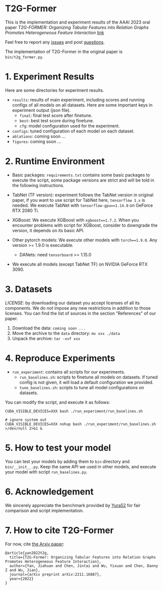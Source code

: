 # T2G-Former

This is the implementation and experiment results of the AAAI 2023 oral paper *T2G-FORMER: Organizing Tabular Features into Relation Graphs Promotes Heterogeneous Feature Interaction* [link](https://arxiv.org/abs/2211.16887)

Feel free to report any [issues](https://github.com/jyansir/t2g-former/issues) and post [questions](https://github.com/t2g-former/discussions).

The implementation of T2G-Former in the original paper is `bin/t2g_former.py`.

# 1. Experiment Results

Here are some directories for experiment results.

- `results`: results of main experiment, including scores and running configs of all models on all datasets. Here are some important keys in experiment output (json file).
    - `final`: final test score after finetune.
    - `best`: best test score during finetune.
    - `cfg`: model configuration used for the experiment.
- `configs`: tuned configuration of each model on each dataset.
- `ablations`: coming soon ...
- `figures`: coming soon ...

# 2. Runtime Environment

- Basic packages: `requirements.txt` contains some basic packages to execute the script, some package versions are strict and will be told in the following instructions.

- TabNet (TF version): experiment follows the TabNet version in original paper, if you want to use script for TabNet here, `tensorflow 1.x` is needed. We execute TabNet with `tensorflow-gpu==1.14.0` on GeForce RTX 2080 Ti.

- XGBoost: We execute XGBoost with `xgboost==1.7.2`. When you encounter problems with script for XGBoost, consider to downgrade the version, it depends on its basic API.

- Other pytorch models: We execute other models with `torch==1.9.0`. Any version >= 1.9.0 is executable.
    - DANets: need `tensorboard` >= 1.15.0

- We execute all models (except TabNet TF) on NVIDIA GeForce RTX 3090.

# 3. Datasets

*LICENSE*: by downloading our dataset you accept licenses of all its components. We do not impose any new restrictions in addition to those licenses. You can find the list of sources in the section "References" of our paper.

1. Download the data: `coming soon ...`
2. Move the archive to the `data` directory: `mv xxx ./data`
3. Unpack the archive: `tar -xvf xxx`

# 4. Reproduce Experiments

- `run_experiment`: contains all scripts for our experiments.
    - `run_baselines.sh`: scripts to finetune all models on datasets. If tuned config is not given, it will load a default configuration we provided.
    - `tune_baselines.sh`: scripts to tune all model configurations on datasets.

You can modify the script, and execute it as follows:

```
CUDA_VISIBLE_DEVICES=XXX bash ./run_experiment/run_baselines.sh

# ignore system out
CUDA_VISIBLE_DEVICES=XXX nohup bash ./run_experiment/run_baselines.sh >/dev/null 2>&1 &
```

# 5. How to test your model

You can test your models by adding them to `bin` directory and `bin/__init__.py`. Keep the same API we used in other models, and execute your model with script `run_baselines.py`.

# 6. Acknowledgement

We sincerely appreciate the benchmark provided by [Yura52](https://github.com/Yura52/tabular-dl-revisiting-models) for fair comparison and script implementation.

# 7. How to cite T2G-Former

For now, cite [the Arxiv paper](https://arxiv.org/abs/2211.16887):

```
@article{yan2022t2g,
  title={T2G-Former: Organizing Tabular Features into Relation Graphs Promotes Heterogeneous Feature Interaction},
  author={Yan, Jiahuan and Chen, Jintai and Wu, Yixuan and Chen, Danny Z and Wu, Jian},
  journal={arXiv preprint arXiv:2211.16887},
  year={2022}
}
```
